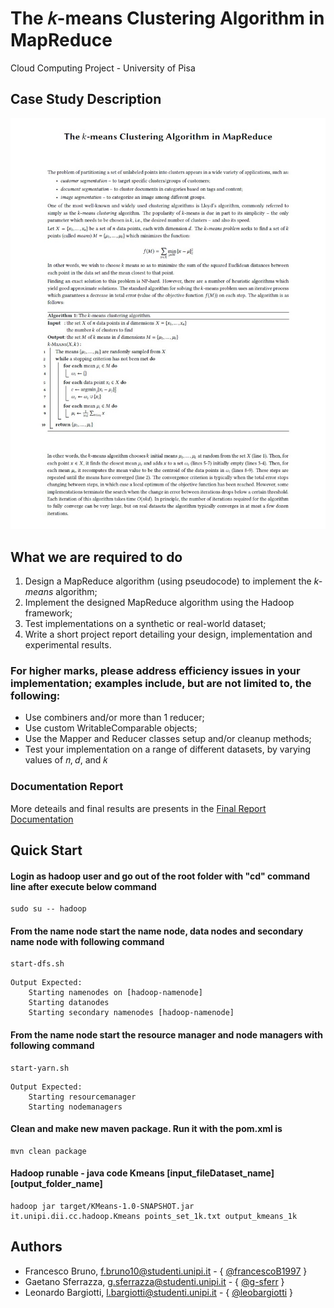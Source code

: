 
# The 𝑘-means Clustering Algorithm in MapReduce

Cloud Computing Project - University of Pisa

## Case Study Description

![Image of Description](folder_utils/images/case_study_description.png)

## What we are required to do

1. Design a MapReduce algorithm (using pseudocode) to implement the _k-means_ algorithm;
2. Implement the designed MapReduce algorithm using the Hadoop framework;
3. Test implementations on a synthetic or real-world dataset;
4. Write a short project report detailing your design, implementation and experimental results.

### For higher marks, please address efficiency issues in your implementation; examples include, but are not limited to, the following:

- Use combiners and/or more than 1 reducer;
- Use custom WritableComparable objects;
- Use the Mapper and Reducer classes setup and/or cleanup methods;
- Test your implementation on a range of different datasets, by varying values of 𝑛, 𝑑, and 𝑘

### Documentation Report

More deteails and final results are presents in the [Final Report Documentation](folder_utils/doc/Project_Report.txt)

## Quick Start

#### Login as hadoop user and go out of the root folder with "cd" command line after execute below command

```shell
sudo su -- hadoop
```

#### From the name node start the name node, data nodes and secondary name node with following command

```shell
start-dfs.sh
```
```
Output Expected:
    Starting namenodes on [hadoop-namenode]
    Starting datanodes
    Starting secondary namenodes [hadoop-namenode]
```

#### From the name node start the resource manager and node managers with following command

```shell
start-yarn.sh
```
```
Output Expected:
    Starting resourcemanager
    Starting nodemanagers
```

#### Clean and make new maven package. Run it with the pom.xml is

```shell
mvn clean package
```

#### Hadoop runable - java code Kmeans [input_fileDataset_name] [output_folder_name]

```shell
hadoop jar target/KMeans-1.0-SNAPSHOT.jar it.unipi.dii.cc.hadoop.Kmeans points_set_1k.txt output_kmeans_1k
```

## Authors

* Francesco Bruno, f.bruno10@studenti.unipi.it - { [@francescoB1997](https://github.com/francescoB1997) }
* Gaetano Sferrazza, g.sferrazza@studenti.unipi.it - { [@g-sferr](https://github.com/g-sferr) }
* Leonardo Bargiotti, l.bargiotti@studenti.unipi.it - { [@leobargiotti](https://github.com/leobargiotti) }